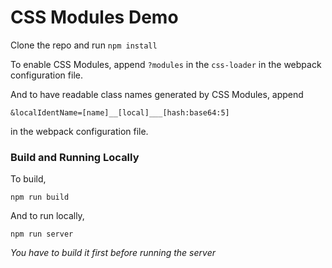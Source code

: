 # CSS Modules Demo

Clone the repo and run `npm install`

To enable CSS Modules, append `?modules` in the `css-loader` in the webpack configuration file.

And to have readable class names generated by CSS Modules, append

```
&localIdentName=[name]__[local]___[hash:base64:5]
```

in the webpack configuration file.

### Build and Running Locally

To build,

```
npm run build
```

And to run locally,

```
npm run server
```

_You have to build it first before running the server_
